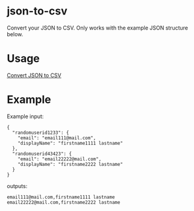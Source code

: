 # json-to-csv
Convert your JSON to CSV. Only works with the example JSON structure below. 

# Usage
[Convert JSON to CSV](https://nandreas.github.io/json-to-csv/src/index.html)

# Example
Example input:
```
{
  "randomuserid1233": {
    "email": "email111@mail.com",
    "displayName": "firstname1111 lastname"
  },
  "randomuserid43423": {
    "email": "email22222@mail.com",
    "displayName": "firstname2222 lastname"
  }
}
```

outputs:
```
email111@mail.com,firstname1111 lastname
email22222@mail.com,firstname2222 lastname
```
